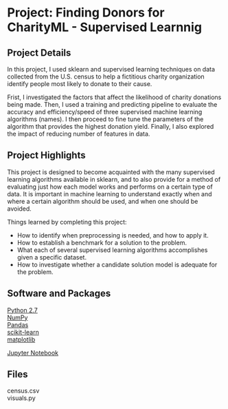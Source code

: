 # Project: Finding Donors for CharityML - Supervised Learnnig

## Project Details
In this project, I used sklearn and supervised learning techniques on data collected from the U.S. census to help a fictitious charity organization identify people most likely to donate to their cause. 

Frist, I investigated the factors that affect the likelihood of charity donations being made. Then, I used a training and predicting pipeline to evaluate the accuracy and efficiency/speed of three supervised machine learning algorithms (names). I then proceed to fine tune the parameters of the algorithm that provides the highest donation yield. Finally, I also explored the impact of reducing number of features in data.

## Project Highlights
This project is designed to become acquainted with the many supervised learning algorithms available in sklearn, and to also provide for a method of evaluating just how each model works and performs on a certain type of data. It is important in machine learning to understand exactly when and where a certain algorithm should be used, and when one should be avoided.

Things learned by completing this project:
- How to identify when preprocessing is needed, and how to apply it.
- How to establish a benchmark for a solution to the problem.
- What each of several supervised learning algorithms accomplishes given a specific dataset.
- How to investigate whether a candidate solution model is adequate for the problem.

## Software and Packages

[Python 2.7](https://www.python.org/download/releases/2.7/)  
[NumPy](http://www.numpy.org/)   
[Pandas](http://pandas.pydata.org/)  
[scikit-learn](http://scikit-learn.org/stable/)  
[matplotlib](http://matplotlib.org/)  

[Jupyter Notebook](http://ipython.org/notebook.html)  

## Files

census.csv  
visuals.py

